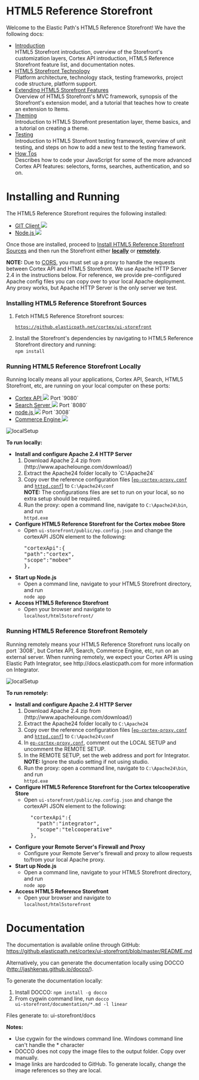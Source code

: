 HTML5 Reference Storefront
=============
Welcome to the Elastic Path's HTML5 Reference Storefront!
We have the following docs:

* <a href="https://github.elasticpath.net/cortex/ui-storefront/blob/master/documentation/introduction.md">Introduction</a> <br/>
HTML5 Storefront introduction, overview of the Storefront's customization layers, Cortex API introduction, HTML5 Reference Storefront feature list, and documentation notes.
* <a href="https://github.elasticpath.net/cortex/ui-storefront/blob/master/documentation/technologyoverview.md">HTML5 Storefront Technology</a>  <br/>
Platform architecture, technology stack, testing frameworks, project code structure, platform support.
* <a href="https://github.elasticpath.net/cortex/ui-storefront/blob/master/documentation/extending.md">Extending HTML5 Storefront Features</a> <br/>
Overview of HTML5 Storefront's MVC framework, synopsis of the Storefront's extension model, and a tutorial that teaches how to create an extension to Items.
* <a href="https://github.elasticpath.net/cortex/ui-storefront/blob/master/documentation/theming.md">Theming</a>  <br/>
Introduction to HTML5 Storefront presentation layer, theme basics, and a tutorial on creating a theme.
* <a href="">Testing</a>  <br/>
Introduction to HTML5 Storefront testing framework, overview of unit testing, and steps on how to add a new test to the testing framework.
* <a href="https://github.elasticpath.net/cortex/ui-storefront/blob/master/documentation/howTOs.md">How Tos</a>  <br/>
Describes how to code your JavaScript for some of the more advanced Cortex API features: selectors, forms, searches, authentication, and so on.


Installing and Running
====================
The HTML5 Reference Storefront requires the following installed:

* <a href="http://git-scm.com/downloads" target="_blank">GIT Client <img src="https://github.elasticpath.net/cortex/ui-storefront/raw/master/documentation/img/extlink.png"></a>
* <a href="http://nodejs.org/" target="_blank">Node.js <img src="https://github.elasticpath.net/cortex/ui-storefront/raw/master/documentation/img/extlink.png"></a>


Once those are installed, proceed to <a href="https://github.elasticpath.net/cortex/ui-storefront/blob/master/README.md#installing-html5-reference-storefront-sources">Install HTML5 Reference Storefront Sources</a> and then run the Storefront either
<a href="https://github.elasticpath.net/cortex/ui-storefront/blob/master/README.md#running-html5-reference-storefront-locally"><b>locally</b></a> or <a href="https://github.elasticpath.net/cortex/ui-storefront/blob/master/README.md#running-html5-reference-storefront-remotely"><b>remotely</b></a>.

**NOTE:** Due to <a href="http://en.wikipedia.org/wiki/Cross-origin_resource_sharing">CORS</a>, you must set up a proxy to handle the requests between Cortex API and HTML5 Storefront.
We use Apache HTTP Server 2.4 in the instructions below. For reference, we provide pre-configured Apache config files you can copy over to your local Apache deployment.
Any proxy works, but Apache HTTP Server is the only server we test.

<h3>Installing HTML5 Reference Storefront Sources</h3>
<ol>
<li>Fetch HTML5 Reference Storefront sources: <br/>

<code>https://github.elasticpath.net/cortex/ui-storefront</code>
</li>
<li>Install the Storefront's dependencies by navigating to HTML5 Reference Storefront directory and running:<br/>
<code>npm install</code>
</li>
</ol>

<h3 id="local">Running HTML5 Reference Storefront Locally</h3>
Running locally means all your applications, Cortex API, Search, HTML5 Storefront, etc, are running on your local computer on these ports:

<ul>
<li><a href="https://docs.elasticpath.com/display/EPCAPIDEV/Installation+and+Configuration+Guide" target="_blank">Cortex API <img src="https://github.elasticpath.net/cortex/ui-storefront/raw/master/documentation/img/extlink.png"></a> Port `9080`</li>
<li><a href="https://docs.elasticpath.com/display/EP680DEV/Installation+and+Configuration+Guide" target="_blank">Search Server <img src="https://github.elasticpath.net/cortex/ui-storefront/raw/master/documentation/img/extlink.png"></a> Port `8080`</li>
<li><a href="http://nodejs.org/" target="_blank">node.js <img src="https://github.elasticpath.net/cortex/ui-storefront/raw/master/documentation/img/extlink.png"></a> Port `3008`</li>
<li><a href="https://docs.elasticpath.com/display/EP680DEV/Installation+and+Configuration+Guide" target="_blank">Commerce Engine <img src="https://github.elasticpath.net/cortex/ui-storefront/raw/master/documentation/img/extlink.png"></a></li>
</ul>

![localSetup](https://github.elasticpath.net/cortex/ui-storefront/raw/master/documentation/img/local_proxy_setup.png)

<b>To run locally:</b>
<ul>
<li><b>Install and configure Apache 2.4 HTTP Server</b>
<ol>
<li>Download Apache 2.4 zip from (http://www.apachelounge.com/download/)</li>
<li>Extract the Apache24 folder locally to `C:\Apache24`</li>
<li>Copy over the reference configuration files [<a href="https://github.elasticpath.net/cortex/ui-storefront/blob/master/documentation/apacheConfigs/ep-cortex-proxy.conf"><code>ep-cortex-proxy.conf</code></a> and <a href="https://github.elasticpath.net/cortex/ui-storefront/blob/master/documentation/apacheConfigs/httpd.conf"><code>httpd.conf</code></a>] to <code>C:\Apache24\conf</code><br/>
<b>NOTE:</b> The configurations files are set to run on your local, so no extra setup should be required.</li>
<li>Run the proxy: open a command line, navigate to <code>C:\Apache24\bin</code>, and run<br/>
<code>httpd.exe</code>
</li>
</ol>
</li>
<li><b>Configure HTML5 Reference Storefront for the Cortex mobee Store</b>
<ul>
<li>Open <code>ui-storefront/public/ep.config.json</code> and change the cortexAPI JSON element to the following:<br/>
<pre>
"cortexApi":{
"path":"cortex",
"scope":"mobee"
},
</pre>
</li>
</ul>
</li>
<li><b>Start up Node.js</b>
<ul>
<li>Open a command line, navigate to your HTML5 Storefront directory, and run<br/>
<code>node app</code>
</li>
</ul>
</li>
<li><b>Access HTML5 Reference Storefront</b>
<ul>
<li>Open your browser and navigate to<br/>
<code>localhost/html5storefront/</code>
</li>
</ul>
</li>
</ul>


<h3 id="remote">Running HTML5 Reference Storefront Remotely</h3>
Running remotely means your HTML5 Reference Storefront runs locally on port `3008`, but Cortex API, Search, Commerce Engine, etc, run on an external server.
When running remotely, we expect your Cortex API is using Elastic Path Integrator, see http://docs.elasticpath.com for more information on Integrator.

![localSetup](https://github.elasticpath.net/cortex/ui-storefront/raw/master/documentation/img/remote_proxy_setup.png)

<b>To run remotely:</b>
<ul>
<li><b>Install and configure Apache 2.4 HTTP Server</b>
<ol>
<li>Download Apache 2.4 zip from (http://www.apachelounge.com/download/)</li>
<li>Extract the Apache24 folder locally to <code>C:\Apache24</code></li>
<li>Copy over the reference configuration files [<a href="https://github.elasticpath.net/cortex/ui-storefront/blob/master/documentation/apacheConfigs/ep-cortex-proxy.conf"><code>ep-cortex-proxy.conf</code></a> and <a href="https://github.elasticpath.net/cortex/ui-storefront/blob/master/documentation/apacheConfigs/httpd.conf"><code>httpd.conf</code></a>] to <code>C:\Apache24\conf</code><br/>
</li>
<li>In <a href="https://github.elasticpath.net/cortex/ui-storefront/blob/master/documentation/apacheConfigs/ep-cortex-proxy.conf"><code>ep-cortex-proxy.conf</code></a>,
comment out the LOCAL SETUP and uncomment the REMOTE SETUP.</li>
<li>In the REMOTE SETUP, set the web address and port for Integrator.<br/>
<b>NOTE:</b> Ignore the studio setting if not using studio.</li>
<li>Run the proxy: open a command line, navigate to <code>C:\Apache24\bin</code>, and run<br/>
<code>httpd.exe</code>
</li>
</ol>
</li>
<li>
<b>Configure HTML5 Reference Storefront for the Cortex telcooperative Store</b>
<ul>
<li>Open <code>ui-storefront/public/ep.config.json</code> and change the cortexAPI JSON element to the following:<br/>
<pre>
  "cortexApi":{
    "path":"integrator",
    "scope":"telcooperative"
  },
</pre>
</li>
</ul>
</li>
<li><b>Configure your Remote Server's Firewall and Proxy</b>
<ul>
<li>Configure your Remote Server's firewall and proxy to allow requests to/from your local Apache proxy.</li>
</ul>
</li>
</li>
<li><b>Start up Node.js</b>
<ul>
<li>Open a command line, navigate to your HTML5 Storefront directory, and run<br/>
<code>node app</code>
</li>
</ul>
</li>
<li><b>Access HTML5 Reference Storefront</b>
<ul>
<li>Open your browser and navigate to<br/>
<code>localhost/html5storefront</code>
</li>
</ul>
</li>
</ul>




Documentation
=============
The documentation is available online through GitHub: https://github.elasticpath.net/cortex/ui-storefront/blob/master/README.md

Alternatively, you can generate the documentation locally using DOCCO (http://jashkenas.github.io/docco/).

To generate the documentation locally:

1. Install DOCCO: <code>npm install -g docco</code>
2. From cygwin command line, run <code>docco ui-storefront/documentation/*.md -l linear</code>

Files generate to: ui-storefront/docs

**Notes:**

- Use cygwin for the windows command line. Windows command line can't handle the * character
- DOCCO does not copy the image files to the output folder. Copy over manually.
- Image links are hardcoded to GitHub. To generate locally, change the image references so they are local.
